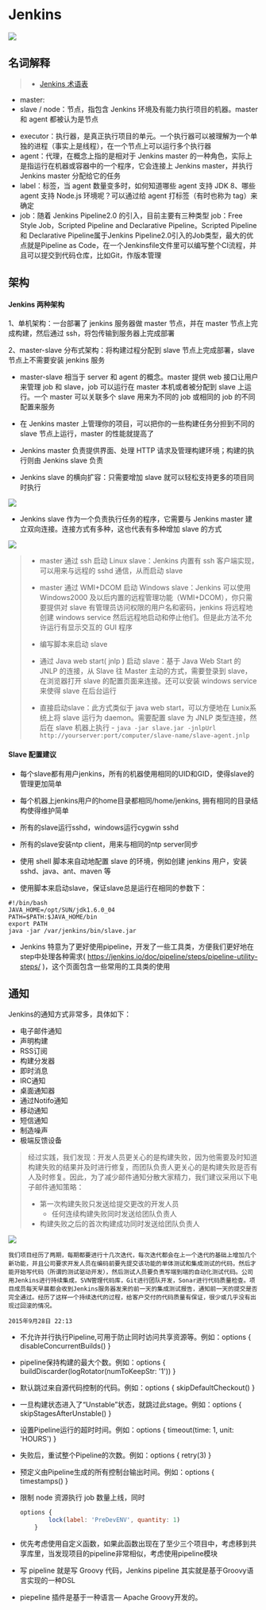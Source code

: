 # Jenkins

![](./images/CI.png)

## 名词解释

> * [Jenkins 术语表](https://www.jenkins.io/zh/doc/book/glossary/)

* master:
* slave / node：节点，指包含 Jenkins 环境及有能力执行项目的机器。master 和 agent 都被认为是节点

- executor：执行器，是真正执行项目的单元。一个执行器可以被理解为一个单独的进程（事实上是线程），在一个节点上可以运行多个执行器
- agent：代理，在概念上指的是相对于 Jenkins master 的一种角色，实际上是指运行在机器或容器中的一个程序，它会连接上 Jenkins master，并执行 Jenkins master 分配给它的任务
- label：标签，当 agent 数量变多时，如何知道哪些 agent 支持 JDK 8、哪些 agent 支持 Node.js 环境呢？可以通过给 agent 打标签（有时也称为 tag）来确定
- job：随着 Jenkins Pipeline2.0 的引入，目前主要有三种类型 job：Free Style Job，Scripted Pipeline and Declarative Pipeline。Scripted Pipeline 和 Declarative Pipeline属于Jenkins Pipeline2.0引入的Job类型，最大的优点就是Pipeline as Code，在一个Jenkinsfile文件里可以编写整个CI流程，并且可以提交到代码仓库，比如Git，作版本管理

## 架构

#### Jenkins 两种架构

1、单机架构：一台部署了 jenkins 服务器做 master 节点，并在 master 节点上完成构建，然后通过 ssh，将包传输到服务器上完成部署

2、master-slave 分布式架构：将构建过程分配到 slave 节点上完成部署，slave 节点上不需要安装 jenkins 服务

* master-slave 相当于 server 和 agent 的概念。master 提供 web 接口让用户来管理 job 和 slave，job 可以运行在 master 本机或者被分配到 slave 上运行。一个 master 可以关联多个 slave 用来为不同的 job 或相同的 job 的不同配置来服务

* 在 Jenkins master 上管理你的项目，可以把你的一些构建任务分担到不同的 slave 节点上运行，master 的性能就提高了

* Jenkins master 负责提供界面、处理 HTTP 请求及管理构建环境；构建的执行则由 Jenkins slave 负责
* Jenkins slave 的横向扩容：只需要增加 slave 就可以轻松支持更多的项目同时执行

![](./images/jiagou.jpg)

* Jenkins slave 作为一个负责执行任务的程序，它需要与 Jenkins master 建立双向连接。连接方式有多种，这也代表有多种增加 slave 的方式

![](./images/lianjie.jpg)

> * master 通过 ssh 启动 Linux slave：Jenkins 内置有 ssh 客户端实现，可以用来与远程的 sshd 通信，从而启动 slave
> * master 通过 WMI+DCOM 启动 Windows slave：Jenkins 可以使用 Windows2000 及以后内置的远程管理功能（WMI+DCOM），你只需要提供对 slave 有管理员访问权限的用户名和密码，jenkins 将远程地创建 windows service 然后远程地启动和停止他们。但是此方法不允许运行有显示交互的 GUI 程序
> * 编写脚本来启动 slave
>
> * 通过 Java web start( jnlp ) 启动 slave：基于 Java Web Start 的 JNLP 的连接，从 Slave 往 Master 主动的方式，需要登录到 slave，在浏览器打开 slave 的配置页面来连接。还可以安装 windows service 来使得 slave 在后台运行
> * 直接启动slave：此方式类似于 java web start，可以方便地在 Lunix系统上将 slave 运行为 daemon。需要配置 slave 为 JNLP 类型连接，然后在 slave 机器上执行 - `java -jar slave.jar -jnlpUrl http://yourserver:port/computer/slave-name/slave-agent.jnlp`

#### Slave 配置建议

* 每个slave都有用户jenkins，所有的机器使用相同的UID和GID，使得slave的管理更加简单

* 每个机器上jenkins用户的home目录都相同/home/jenkins, 拥有相同的目录结构使得维护简单

* 所有的slave运行sshd，windows运行cygwin sshd

* 所有的slave安装ntp client，用来与相同的ntp server同步

*  使用 shell 脚本来自动地配置 slave 的环境，例如创建 jenkins 用户，安装sshd、java、ant、maven 等

* 使用脚本来启动slave，保证slave总是运行在相同的参数下：

```shell
#!/bin/bash 
JAVA_HOME=/opt/SUN/jdk1.6.0_04
PATH=$PATH:$JAVA_HOME/bin
export PATH
java -jar /var/jenkins/bin/slave.jar
```

* Jenkins 特意为了更好使用pipeline，开发了一些工具类，方便我们更好地在step中处理各种需求( https://jenkins.io/doc/pipeline/steps/pipeline-utility-steps/ )，这个页面包含一些常用的工具类的使用

## 通知

Jenkins的通知方式非常多，具体如下：

- 电子邮件通知
- 声明构建
- RSS订阅
- 构建分发器
- 即时消息
- IRC通知
- 桌面通知器
- 通过Notifo通知
- 移动通知
- 短信通知
- 制造噪声
- 极端反馈设备

> 经过实践，我们发现：开发人员更关心的是构建失败，因为他需要及时知道构建失败的结果并及时进行修复，而团队负责人更关心的是构建失败是否有人及时修复。因此，为了减少邮件通知分散大家精力，我们建议采用以下电子邮件通知策略：
>
> - 第一次构建失败只发送给提交更改的开发人员
>   - 任何连续构建失败同时发送给团队负责人
> - 构建失败之后的首次构建成功同时发送给团队负责人

![](./images/tongzhi.jpg)

``` shell
我们项目经历了两期，每期都要进行十几次迭代，每次迭代都会在上一个迭代的基础上增加几个新功能，并且公司要求开发人员在编码前要先提交该功能的单体测试和集成测试的代码，然后才能开始写代码（所谓的测试驱动开发），然后测试人员要负责写端到端的自动化测试代码。公司用Jenkins进行持续集成，SVN管理代码库，Git进行团队开发，Sonar进行代码质量检查。项目成员每天早晨都会收到Jenkins服务器发来的前一天的集成测试报告，通知前一天的提交是否完全通过。经历了这样一个持续迭代的过程，给客户交付的代码质量有保证，很少或几乎没有出现过回滚的情况。

2015年9月28日 22:13
```

* 不允许并行执行Pipeline,可用于防止同时访问共享资源等。例如：options { disableConcurrentBuilds() }

* pipeline保持构建的最大个数。例如：options { buildDiscarder(logRotator(numToKeepStr: '1')) }

* 默认跳过来自源代码控制的代码。例如：options { skipDefaultCheckout() }

* 一旦构建状态进入了“Unstable”状态，就跳过此stage。例如：options { skipStagesAfterUnstable() }

* 设置Pipeline运行的超时时间。例如：options { timeout(time: 1, unit: 'HOURS') }

* 失败后，重试整个Pipeline的次数。例如：options { retry(3) }

* 预定义由Pipeline生成的所有控制台输出时间。例如：options { timestamps() }

* 限制 node 资源执行 job 数量上线，同时

  ```javascript
  options {
          lock(label: 'PreDevENV', quantity: 1)
      }
  ```

* 优先考虑使用自定义函数，如果此函数出现在了至少三个项目中，考虑移到共享库里，当发现项目的pipeline非常相似，考虑使用pipeline模块

* 写 pipeline 就是写 Groovy 代码，Jenkins pipeline 其实就是基于Groovy语言实现的一种DSL

* piepeline 插件是基于一种语言— Apache Groovy开发的。